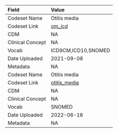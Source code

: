 |Field            |Value               |
|:----------------|:-------------------|
|Codeset Name     |Otitis media        |
|Codeset Link     |[om_icd](https://github.com/PEDSnet/Variable-Dictionary/blob/main/conditions/om_icd.csv)|
|CDM              |NA                  |
|Clinical Concept |NA                  |
|Vocab            |ICD9CM,ICD10,SNOMED |
|Date Uploaded    |2021-09-08          |
|Metadata         |NA                  |
|Codeset Name     |Otitis media        |
|Codeset Link     |[otitis_media](https://github.com/PEDSnet/Variable-Dictionary/blob/main/conditions/otitis_media.csv)|
|CDM              |NA                  |
|Clinical Concept |NA                  |
|Vocab            |SNOMED              |
|Date Uploaded    |2022-06-16          |
|Metadata         |NA                  |

